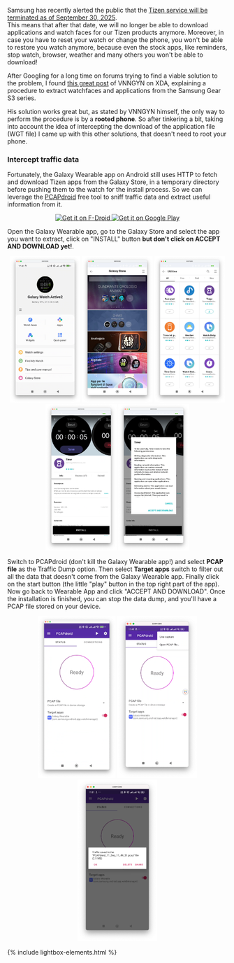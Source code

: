 Samsung has recently alerted the public that the [Tizen service will be terminated as of September 30, 2025](https://seller.samsungapps.com/notice/getNoticeDetail.as?csNoticeID=0000009034). \
This means that after that date, we will no longer be able to download applications and watch faces for our Tizen products anymore. Moreover, in case you have to reset your watch or change the phone, you won't be able to restore you watch anymore, because even the stock apps, like reminders, stop watch, browser, weather and  many others you won't be able to download!

After Googling for a long time on forums trying to find a viable solution to the problem, I found [this great post](https://xdaforums.com/t/root-required-how-to-extract-gear-s3-watch-faces-and-apps-from-the-galaxy-store.4687851/#post-89676629) of VNNGYN on XDA, explaining a procedure to extract watchfaces and applications from the Samsung Gear S3 series.

His solution works great but, as stated by VNNGYN himself, the only way to perform the procedure is by a **rooted phone**. So after tinkering a bit, taking into account the idea of intercepting the download of the application file (WGT file) I came up with this other solutions, that doesn't need to root your phone.

### Intercept traffic data ###
Fortunately, the Galaxy Wearable app on Android still uses HTTP to fetch and download Tizen apps from the Galaxy Store, in a temporary directory before pushing them to the watch for the install process. So we can leverage the [PCAPdroid](https://github.com/emanuele-f/PCAPdroid) free tool to sniff traffic data and extract useful information from it. 


<p align="center">
<a href="https://f-droid.org/packages/com.emanuelef.remote_capture">
    <img src="https://fdroid.gitlab.io/artwork/badge/get-it-on.png"
    alt="Get it on F-Droid"
    height="80" />
</a> 
<a href='https://play.google.com/store/apps/details?id=com.emanuelef.remote_capture'>
    <img src="https://play.google.com/intl/en_us/badges/static/images/badges/en_badge_web_generic.png"
    alt="Get it on Google Play"
    height="80" />
</a>
</p>

Open the Galaxy Wearable app, go to the Galaxy Store and select the app you want to extract, click on "INSTALL" button  **but don't click on ACCEPT AND DOWNLOAD yet!**. 
<div class="imageGallery1">
<p align="center">
<a href="imgs/galaxy_store1.png"><img src="imgs/galaxy_store1.png" height="335"/></a>
<a href="imgs/galaxy_store2.png"><img src="imgs/galaxy_store2.png" height="335"/></a>
<a href="imgs/galaxy_store3.png"><img src="imgs/galaxy_store3.png" height="335"/></a>
<a href="imgs/galaxy_store4.png"><img src="imgs/galaxy_store4.png" height="335"/></a>
<a href="imgs/galaxy_store5.png"><img src="imgs/galaxy_store5.png" height="335"/></a>
</p>
</div>



Switch to PCAPdroid (don't kill the Galaxy Wearable app!) and select **PCAP file** as the Traffic Dump option. Then select **Target apps** switch to filter out all the data that doesn't come from the Galaxy Wearable app. Finally click on the start button (the little "play" button in the top right part of the app). Now go back to Wearable App and click "ACCEPT AND DOWNLOAD". Once the installation is finished, you can stop the data dump, and you'll have a PCAP file stored on your device.
<div class="imageGallery2">
<p align="center">
<a href="imgs/pcap_conf.png"><img src="imgs/pcap_conf.png" height="370"/></a>
<a href="imgs/pcap_start.png"><img src="imgs/pcap_start.png" height="370"/></a>
<a href="imgs/pcap_stop.png"><img src="imgs/pcap_stop.png" height="370"/></a>
</p>
</div>

{% include lightbox-elements.html %}

